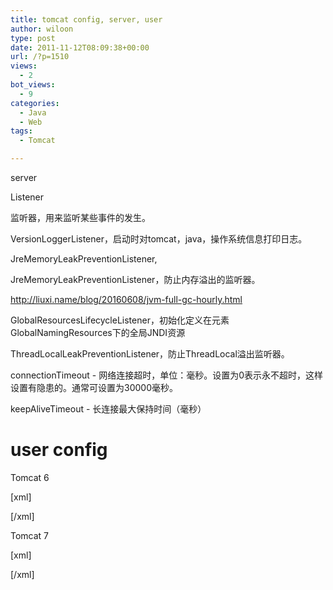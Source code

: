 ```yaml
---
title: tomcat config, server, user
author: wiloon
type: post
date: 2011-11-12T08:09:38+00:00
url: /?p=1510
views:
  - 2
bot_views:
  - 9
categories:
  - Java
  - Web
tags:
  - Tomcat

---
```

server

Listener
  
监听器，用来监听某些事件的发生。

<Listener className="org.apache.catalina.startup.VersionLoggerListener" />

VersionLoggerListener，启动时对tomcat，java，操作系统信息打印日志。
  
JreMemoryLeakPreventionListener,
  
JreMemoryLeakPreventionListener，防止内存溢出的监听器。
  
http://liuxi.name/blog/20160608/jvm-full-gc-hourly.html

<Listener className="org.apache.catalina.mbeans.GlobalResourcesLifecycleListener" />

GlobalResourcesLifecycleListener，初始化定义在元素GlobalNamingResources下的全局JNDI资源
  
<Listener className="org.apache.catalina.core.ThreadLocalLeakPreventionListener" />

ThreadLocalLeakPreventionListener，防止ThreadLocal溢出监听器。

connectionTimeout - 网络连接超时，单位：毫秒。设置为0表示永不超时，这样设置有隐患的。通常可设置为30000毫秒。
  
keepAliveTimeout - 长连接最大保持时间（毫秒）

# user config

Tomcat 6
  
[xml]
  
<?xml version='1.0&#8242; encoding='utf-8&#8242;?>

<tomcat-users>
  
<role rolename="tomcat"/>
  
<role rolename="role1"/>
  
<role rolename="manager"/>
  
<role rolename="admin"/>
  
<user username="tomcat" password="tomcat" roles="tomcat"/>
  
<user username="both" password="tomcat" roles="tomcat,role1"/>
  
<user username="role1" password="tomcat" roles="role1"/>
  
<user username="admin" password="admin" roles="admin,manager"/>
  
<user username="hhh" password="123456" roles="role1,tomcat,admin,manager"/>
  
</tomcat-users>
  
[/xml]

Tomcat 7
  
[xml]
  
<role rolename="manager"/>
  
<role rolename="manager-gui"/>
  
<role rolename="admin"/>
  
<role rolename="admin-gui"/>
  
<user username="tomcat" password="tomcat" roles="admin-gui,admin,manager-gui,manager"/>
  
[/xml]